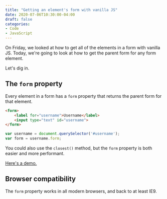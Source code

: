 ```yaml
---
title: "Getting an element's form with vanilla JS"
date: 2020-07-06T10:30:00-04:00
draft: false
categories:
- Code
- JavaScript
---
```


On Friday, we looked at how to get all of the elements in a form with vanilla JS. Today, we're going to look at how to get the parent form for any form element.

Let's dig in.

## The `form` property

Every element in a form has a `form` property that returns the parent form for that element.

```html
<form>
	<label for="username">Username</label>
	<input type="text" id="username">
</form>
```

```js
var username = document.querySelector('#username');
var form = username.form;
```

You could also use the `closest()` method, but the `form` property is both easier and more performant.

[Here's a demo.](https://codepen.io/cferdinandi/pen/xxZYJWQ)

## Browser compatibility

The `form` property works in all modern browsers, and back to at least IE9.
